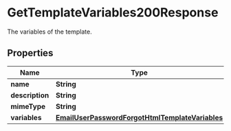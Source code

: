 

# GetTemplateVariables200Response

The variables of the template.

## Properties

| Name | Type | Description | Notes |
|------------ | ------------- | ------------- | -------------|
|**name** | **String** |  |  [optional] |
|**description** | **String** |  |  [optional] |
|**mimeType** | **String** |  |  [optional] |
|**variables** | [**EmailUserPasswordForgotHtmlTemplateVariables**](EmailUserPasswordForgotHtmlTemplateVariables.md) |  |  [optional] |



